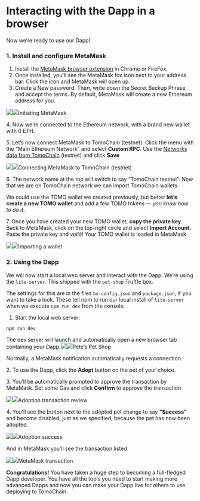 # Interacting with the Dapp in a browser

Now we’re ready to use our Dapp!

### 1. Install and configure MetaMask <a href="#4986" id="4986"></a>

1. Install the [MetaMask browser extension](https://metamask.io/) in Chrome or FireFox.
2. Once installed, you’ll see the MetaMask fox icon next to your address bar. Click the icon and MetaMask will open up.
3. Create a New password. Then, write down the Secret Backup Phrase and accept the terms. By default, MetaMask will create a new Ethereum address for you.

![](https://miro.medium.com/max/60/1\*tV2bQfZ2vVhvpOOwKY0Y5g.png?q=20)![](https://miro.medium.com/max/1828/1\*tV2bQfZ2vVhvpOOwKY0Y5g.png)Initiating MetaMask

4\. Now we’re connected to the Ethereum network, with a brand new wallet with 0 ETH.

5\. Let’s now connect MetaMask to TomoChain (testnet). Click the menu with the “Main Ethereum Network” and select **Custom RPC**. Use the [Networks data from TomoChain](https://docs.tomochain.com/general/networks/) (testnet) and click **Save**

![](https://miro.medium.com/max/60/1\*Dm4qhGJOjnolRwxX-VN94w.png?q=20)![](https://miro.medium.com/max/1424/1\*Dm4qhGJOjnolRwxX-VN94w.png)Connecting MetaMask to TomoChain (testnet)

6\. The network name at the top will switch to say “TomoChain testnet”. Now that we are on TomoChain network we can import TomoChain wallets.

We could use the TOMO wallet we created previously, but better **let’s create a new TOMO wallet** and add a few TOMO tokens — _you know how to do it_.

7\. Once you have created your new TOMO wallet, **copy the private key**. Back to MetaMask, click on the top-right circle and select **Import Account.** Paste the private key and _voilà_! Your TOMO wallet is loaded in MetaMask

![](https://miro.medium.com/max/60/1\*AjEHidU-h0Ae0CXTsQUJ5Q.png?q=20)![](https://miro.medium.com/max/1298/1\*AjEHidU-h0Ae0CXTsQUJ5Q.png)Importing a wallet

### 2. Using the Dapp <a href="#9432" id="9432"></a>

We will now start a local web server and interact with the Dapp. We’re using the `lite-server`. This shipped with the `pet-shop` Truffle box.

The settings for this are in the files `bs-config.json` and `package.json`, if you want to take a look. These tell npm to run our local install of `lite-server` when we execute `npm run dev` from the console.

1. Start the local web server:

```
npm run dev
```

The dev server will launch and automatically open a new browser tab containing your Dapp.![](https://miro.medium.com/max/60/1\*gq766GpFC3UUCMoPW\_3Isw.png?q=20)![](https://miro.medium.com/max/2204/1\*gq766GpFC3UUCMoPW\_3Isw.png)Pete’s Pet Shop

Normally, a MetaMask notification automatically requests a connection.

2\. To use the Dapp, click the **Adopt** button on the pet of your choice.

3\. You’ll be automatically prompted to approve the transaction by MetaMask. Set some Gas and click **Confirm** to approve the transaction

![](https://miro.medium.com/max/60/1\*KNOJi0WwGoYF7jy\_AQz43Q.png?q=20)![](https://miro.medium.com/max/1378/1\*KNOJi0WwGoYF7jy\_AQz43Q.png)Adoption transaction review

4\. You’ll see the button next to the adopted pet change to say **“Success”** and become disabled, just as we specified, because the pet has now been adopted.

![](https://miro.medium.com/max/46/0\*iwMICrpZrGfJiNSY.png?q=20)![](https://miro.medium.com/max/988/0\*iwMICrpZrGfJiNSY.png)Adoption success

And in MetaMask you’ll see the transaction listed

![](https://miro.medium.com/max/44/1\*iqZsMFlAA3NCkOO-xfEjiQ.png?q=20)![](https://miro.medium.com/max/746/1\*iqZsMFlAA3NCkOO-xfEjiQ.png)MetaMask transaction

**Congratulations!** You have taken a huge step to becoming a full-fledged Dapp developer. You have all the tools you need to start making more advanced Dapps and now you can make your Dapp live for others to use deploying to TomoChain.
